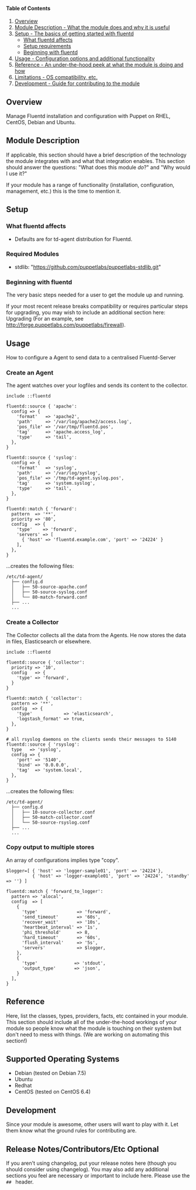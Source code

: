 #### Table of Contents

1. [Overview](#overview)
2. [Module Description - What the module does and why it is useful](#module-description)
3. [Setup - The basics of getting started with fluentd](#setup)
    * [What fluentd affects](#what-fluentd-affects)
    * [Setup requirements](#setup-requirements)
    * [Beginning with fluentd](#beginning-with-fluentd)
4. [Usage - Configuration options and additional functionality](#usage)
5. [Reference - An under-the-hood peek at what the module is doing and how](#reference)
5. [Limitations - OS compatibility, etc.](#limitations)
6. [Development - Guide for contributing to the module](#development)

## Overview

Manage Fluentd installation and configuration with Puppet on RHEL, CentOS, Debian and Ubuntu.

## Module Description

If applicable, this section should have a brief description of the technology the module integrates with and what that integration enables. This section should answer the questions: "What does this module *do*?" and "Why would I use it?"

If your module has a range of functionality (installation, configuration, management, etc.) this is the time to mention it.

## Setup

### What fluentd affects

* Defaults are for td-agent distribution for Fluentd. 

### Required Modules

- stdlib: "https://github.com/puppetlabs/puppetlabs-stdlib.git"

### Beginning with fluentd

The very basic steps needed for a user to get the module up and running. 

If your most recent release breaks compatibility or requires particular steps for upgrading, you may wish to include an additional section here: Upgrading (For an example, see http://forge.puppetlabs.com/puppetlabs/firewall).

## Usage

How to configure a Agent to send data to a centralised Fluentd-Server

### Create an Agent

The agent watches over your logfiles and sends its content to the collector.

```
include ::fluentd

fluentd::source { 'apache':
  config => {
    'format'   => 'apache2',
    'path'     => '/var/log/apache2/access.log',
    'pos_file' => '/var/tmp/fluentd.pos',
    'tag'      => 'apache.access_log',
    'type'     => 'tail',
  },
}

fluentd::source { 'syslog':
  config => {
    'format'   => 'syslog',
    'path'     => '/var/log/syslog',
    'pos_file' => '/tmp/td-agent.syslog.pos',
    'tag'      => 'system.syslog',
    'type'     => 'tail',
  },
}

fluentd::match { 'forward':
  pattern  => '**',
  priority => '80',
  config   => {
    'type'    => 'forward',
    'servers' => [
      { 'host' => 'fluentd.example.com', 'port' => '24224' }
    ],
  },
}
```

...creates the following files:

```
/etc/td-agent/
  ├── config.d
  │   ├── 50-source-apache.conf
  │   ├── 50-source-syslog.conf
  │   └── 80-match-forward.conf
  ├── ...
  ...
```

### Create a Collector

The Collector collects all the data from the Agents. He now stores the data in
files, Elasticsearch or elsewhere.

```
include ::fluentd

fluentd::source { 'collector':
  priority => '10',
  config   => {
    'type' => 'forward',
  }
}

fluentd::match { 'collector':
  pattern => '**',
  config  => {
    'type'            => 'elasticsearch',
    'logstash_format' => true,
  },
}

# all rsyslog daemons on the clients sends their messages to 5140
fluentd::source { 'rsyslog':
  type   => 'syslog',
  config => {
    'port' => '5140',
    'bind' => '0.0.0.0',
    'tag'  => 'system.local',
  },
}
```

...creates the following files:

```
/etc/td-agent/
  ├── config.d
  │   ├── 10-source-collector.conf
  │   ├── 50-match-collector.conf
  │   └── 50-source-rsyslog.conf
  ├── ...
  ...
```

### Copy output to multiple stores

An array of configurations implies type "copy".

```
$logger=[ { 'host' => 'logger-sample01', 'port' => '24224'},
          { 'host' => 'logger-example01', 'port' => '24224', 'standby' => ''} ]

fluentd::match { 'forward_to_logger':
  pattern => 'alocal',
  config  => [
    {
      'type'               => 'forward',
      'send_timeout'       => '60s',
      'recover_wait'       => '10s',
      'heartbeat_interval' => '1s',
      'phi_threshold'      => 8,
      'hard_timeout'       => '60s',
      'flush_interval'     => '5s',
      'servers'            => $logger,
    },
    {
      'type'              => 'stdout',
      'output_type'       => 'json',
    }
  ],
}
```

## Reference

Here, list the classes, types, providers, facts, etc contained in your module. This section should include all of the under-the-hood workings of your module so people know what the module is touching on their system but don't need to mess with things. (We are working on automating this section!)

## Supported Operating Systems

- Debian (tested on Debian 7.5) 
- Ubuntu 
- Redhat 
- CentOS (tested on CentOS 6.4)

## Development

Since your module is awesome, other users will want to play with it. Let them know what the ground rules for contributing are.

## Release Notes/Contributors/Etc **Optional**

If you aren't using changelog, put your release notes here (though you should consider using changelog). You may also add any additional sections you feel are necessary or important to include here. Please use the `## ` header. 
